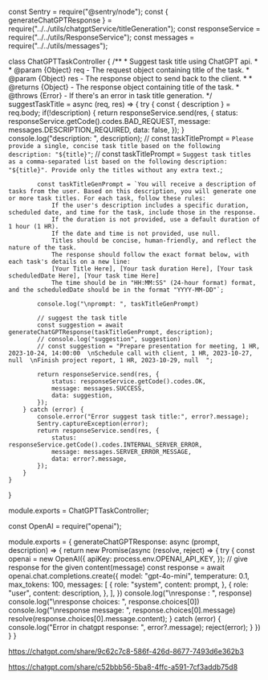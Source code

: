const Sentry = require("@sentry/node");
const { generateChatGPTResponse } = require("../../utils/chatgptService/titleGeneration");
const responseService = require("../../utils/ResponseService");
const messages = require("../../utils/messages");

class ChatGPTTaskController {
    /**
     * Suggest task title using ChatGPT api.
     *
     * @param {Object} req - The request object containing title of the task.
     * @param {Object} res - The response object to send back to the client.
     *
     * @returns {Object} - The response object containing title of the task.
     * @throws {Error} - If there's an error in task title generation.
     */
    suggestTaskTitle = async (req, res) => {
        try {
            const { description } = req.body;
            if(!description) {
                return responseService.send(res, {
                    status: responseService.getCode().codes.BAD_REQUEST,
                    message: messages.DESCRIPTION_REQUIRED,
                    data: false,
                });
            }
            console.log("description: ", description);
            // const taskTitlePrompt = `Please provide a single, concise task title based on the following description: "${title}"`;
            // const taskTitlePrompt = `Suggest task titles as a comma-separated list based on the following description: "${title}". Provide only the titles without any extra text.`;

            const taskTitleGenPrompt = `You will receive a description of tasks from the user. Based on this description, you will generate one or more task titles. For each task, follow these rules:
                If the user's description includes a specific duration, scheduled date, and time for the task, include those in the response.
                If the duration is not provided, use a default duration of 1 hour (1 HR).
                If the date and time is not provided, use null.
                Titles should be concise, human-friendly, and reflect the nature of the task.
                The response should follow the exact format below, with each task's details on a new line:
                [Your Title Here], [Your task duration Here], [Your task scheduledDate Here], [Your task time Here]
                The time should be in "HH:MM:SS" (24-hour format) format, and the scheduledDate should be in the format "YYYY-MM-DD"`;

            console.log("\nprompt: ", taskTitleGenPrompt)
            
            // suggest the task title
            const suggestion = await generateChatGPTResponse(taskTitleGenPrompt, description);
            // console.log("suggestion", suggestion)
            // const suggestion = "Prepare presentation for meeting, 1 HR, 2023-10-24, 14:00:00  \nSchedule call with client, 1 HR, 2023-10-27, null  \nFinish project report, 1 HR, 2023-10-29, null  ";
            
            return responseService.send(res, {
                status: responseService.getCode().codes.OK,
                message: messages.SUCCESS,
                data: suggestion,
            });
        } catch (error) {
            console.error("Error suggest task title:", error?.message);
            Sentry.captureException(error);
            return responseService.send(res, {
                status: responseService.getCode().codes.INTERNAL_SERVER_ERROR,
                message: messages.SERVER_ERROR_MESSAGE,
                data: error?.message,
            });
        }
    }
}

module.exports = ChatGPTTaskController;



const OpenAI = require("openai");

module.exports = {
    generateChatGPTResponse: async (prompt, description) => {
        return new Promise(async (resolve, reject) => {
            try {
                const openai = new OpenAI({
                    apiKey: process.env.OPENAI_API_KEY,
                });
                // give response for the given content(message)
                const response = await openai.chat.completions.create({
                    model: "gpt-4o-mini",
                    temperature: 0.1,
                    max_tokens: 100,
                    messages: [
                        {
                            role: "system",
                            content: prompt,
                        },
                        {
                            role: "user",
                            content: description,
                        },
                    ],
                })
                console.log("\nresponse : ", response)
                console.log("\nresponse choices: ", response.choices[0])
                console.log("\nresponse message: ", response.choices[0].message)
                resolve(response.choices[0].message.content);
            } catch (error) {
                console.log("Error in chatgpt response: ", error?.message);
                reject(error);
            }
        })
    }
}



https://chatgpt.com/share/9c62c7c8-586f-426d-8677-7493d6e362b3

https://chatgpt.com/share/c52bbb56-5ba8-4ffc-a591-7cf3addb75d8

